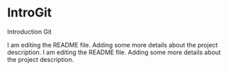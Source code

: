 # IntroGit
Introduction Git

I am editing the README file. Adding some more details about the project description.
I am editing the README file. Adding some more details about the project description.

